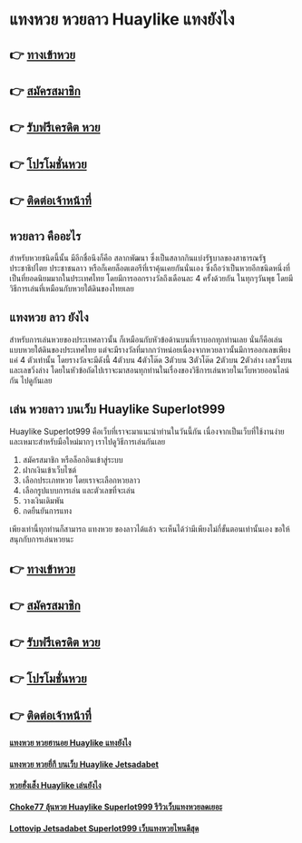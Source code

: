 # แทงหวย หวยลาว Huaylike แทงยังไง

## 👉 [ทางเข้าหวย](https://bit.ly/3eXd6yk)
## 👉 [สมัครสมาชิก](https://bit.ly/3SbHyCS)
## 👉 [รับฟรีเครดิต หวย](https://bit.ly/3SbHyCS)
## 👉 [โปรโมชั่นหวย](https://bit.ly/3SbHyCS)
## 👉 [ติดต่อเจ้าหน้าที่](https://bit.ly/3SbHyCS)

## หวยลาว คืออะไร
สำหรับหวยชนิดนี้นั้น มีอีกชื่อนึงก็คือ สลากพัฒนา ซึ่งเป็นสลากกินแบ่งรัฐบาลของสาธารณรัฐประชาธิปไตย ประชาชนลาว หรือก็เคยล็อตเตอรีที่เราคุ้นเคยกันนั่นเอง ซึ่งถือว่าเป็นหวยอีกชนิดหนึ่งที่เป็นที่ยอดนิยมมากในประเทศไทย โดยมีการออกรางวัลถึงเดือนละ 4 ครั้งด้วยกัน ในทุกๆวันพุธ โดยมีวิธีการเล่นที่เหมือนกับหวยใต้ดินของไทยเลย

## แทงหวย ลาว ยังไง
สำหรับการเล่นหวยของประเทศลาวนั้น ก็เหมือนกับหัวข้อด้านบนที่เราบอกทุกท่านเลย นั่นก็คือเล่นแบบหวยใต้ดินของประเทศไทย แต่จะมีรางวัลที่มากกว่าหน่อยเนื่องจากหวยลาวนั้นมีการออกเลขเพียงแค่ 4 ตัวเท่านั้น โดยรางวัลจะมีดังนี้ 4ตัวบน 4ตัวโต๊ด 3ตัวบน 3ตัวโต๊ด 2ตัวบน 2ตัวล่าง เลขวิ่งบน และเลขวิ่งล่าง โดยในหัวข้อถัดไปเราจะมาสอนทุกท่านในเรื่องของวิธีการเล่นหวยในเว็บหวยออนไลน์กัน ไปดูกันเลย

## เล่น หวยลาว บนเว็บ Huaylike Superlot999
Huaylike Superlot999 คือเว็บที่เราจะมาแนะนำท่านในวันนี้กัน เนื่องจากเป็นเว็บที่ใช้งานง่ายและเหมาะสำหรับมือใหม่มากๆ เราไปดูวิธีการเล่นกันเลย
1. สมัครสมาชิก หรือล็อกอินเข้าสู่ระบบ
2. ฝากเงินเข้าเว็บไซต์
3. เลือกประเภทหวย โดยเราจะเลือกหวยลาว
4. เลือกรูปแบบการเล่น และตัวเลขที่จะเล่น
5. วางเงินเดิมพัน
6. กดยืนยันการแทง

เพียงเท่านี้ทุกท่านก็สามารถ แทงหวย ของลาวได้แล้ว จะเห็นได้ว่ามีเพียงไม่กี่ขั้นตอนเท่านั้นเอง ขอให้สนุกกับการเล่นหวยนะ

## 👉 [ทางเข้าหวย](https://bit.ly/3eXd6yk)
## 👉 [สมัครสมาชิก](https://bit.ly/3SbHyCS)
## 👉 [รับฟรีเครดิต หวย](https://bit.ly/3SbHyCS)
## 👉 [โปรโมชั่นหวย](https://bit.ly/3SbHyCS)
## 👉 [ติดต่อเจ้าหน้าที่](https://bit.ly/3SbHyCS)

#### [แทงหวย หวยฮานอย Huaylike แทงยังไง](https://atom.io/themes/แทงหวย%20หวยฮานอย%20Huaylike%20แทงยังไง)
#### [แทงหวย หวยยี่กี บนเว็บ Huaylike Jetsadabet](https://atom.io/themes/แทงหวย%20หวยยี่กี%20บนเว็บ%20Huaylike%20Jetsadabet)
#### [หวยฮั่งเส็ง Huaylike เล่นยังไง](https://atom.io/themes/หวยฮั่งเส็ง%20Huaylike%20เล่นยังไง)
#### [Choke77 ลุ้นหวย Huaylike Superlot999 รีวิวเว็บแทงหวยลดเยอะ](https://atom.io/themes/Choke77%20ลุ้นหวย%20Huaylike%20Superlot999%20รีวิวเว็บแทงหวยลดเยอะ)
#### [Lottovip Jetsadabet Superlot999 เว็บแทงหวยไหนดีสุด](https://atom.io/themes/Lottovip%20Jetsadabet%20Superlot999%20เว็บแทงหวยไหนดีสุด)
